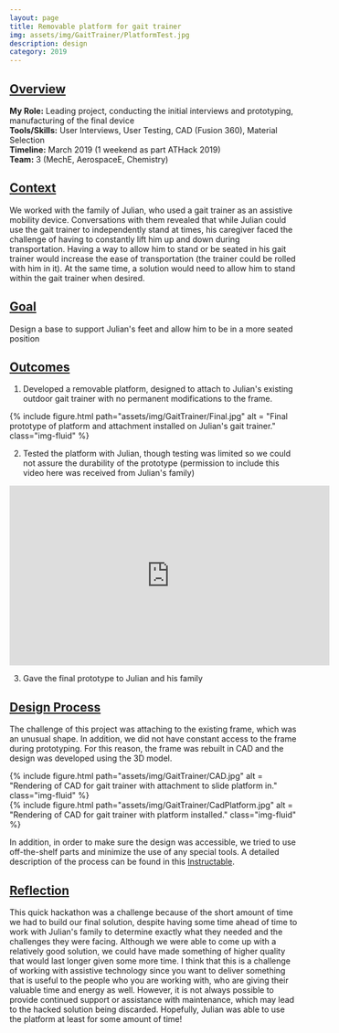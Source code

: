```yaml
---
layout: page
title: Removable platform for gait trainer
img: assets/img/GaitTrainer/PlatformTest.jpg
description: design
category: 2019
---
```

## <u>Overview</u>
**My Role:** Leading project, conducting the initial interviews and prototyping, manufacturing of the final device    
**Tools/Skills:** User Interviews, User Testing, CAD (Fusion 360), Material Selection  
**Timeline:** March 2019 (1 weekend as part ATHack 2019)    
**Team:** 3 (MechE, AerospaceE, Chemistry) 

## <u>Context</u>
We worked with the family of Julian, who used a gait trainer as an assistive mobility device. Conversations with them revealed that while Julian could use the gait trainer to independently stand at times, his caregiver faced the challenge of having to constantly lift him up and down during transportation. Having a way to allow him to stand or be seated in his gait trainer would increase the ease of transportation (the trainer could be rolled with him in it). At the same time, a solution would need to allow him to stand within the gait trainer when desired. 

## <u>Goal</u>
Design a base to support Julian's feet and allow him to be in a more seated position

## <u>Outcomes</u>
1) Developed a removable platform, designed to attach to Julian's existing outdoor gait trainer with no permanent modifications to the frame. 
<div class="row">
    <div class="w-50 p-3" style="margin:auto">
        {% include figure.html path="assets/img/GaitTrainer/Final.jpg" alt = "Final prototype of platform and attachment installed on Julian's gait trainer." class="img-fluid" %}
    </div>
</div>

2) Tested the platform with Julian, though testing was limited so we could not assure the durability of the prototype (permission to include this video here was received from Julian's family)
<div align="center">
<iframe width="560" height="315" src="https://www.youtube.com/embed/cS5NEhcHEIk" frameborder="0" allow="accelerometer; autoplay; encrypted-media; gyroscope; picture-in-picture" allowfullscreen></iframe>
</div>
  
3) Gave the final prototype to Julian and his family 

## <u>Design Process</u>
The challenge of this project was attaching to the existing frame, which was an unusual shape. In addition, we did not have constant access to the frame during prototyping. For this reason, the frame was rebuilt in CAD and the design was developed using the 3D model. 
<div class="row">
    <div class="col-sm mt-3 mt-md-0">
        {% include figure.html path="assets/img/GaitTrainer/CAD.jpg" alt = "Rendering of CAD for gait trainer with attachment to slide platform in." class="img-fluid" %}
    </div>
    <div class="col-sm mt-3 mt-md-0">
        {% include figure.html path="assets/img/GaitTrainer/CadPlatform.jpg" alt = "Rendering of CAD for gait trainer with platform installed." class="img-fluid" %}
    </div>
</div>

In addition, in order to make sure the design was accessible, we tried to use off-the-shelf parts and minimize the use of any special tools. A detailed description of the process can be found in this <a href="https://www.instructables.com/id/Removable-Platform-for-Gait-Trainer/" target="_blank">Instructable</a>.

## <u>Reflection</u>
This quick hackathon was a challenge because of the short amount of time we had to build our final solution, despite having some time ahead of time to work with Julian's family to determine exactly what they needed and the challenges they were facing. Although we were able to come up with a relatively good solution, we could have made something of higher quality that would last longer given some more time. I think that this is a challenge of working with assistive technology since you want to deliver something that is useful to the people who you are working with, who are giving their valuable time and energy as well. However, it is not always possible to provide continued support or assistance with maintenance, which may lead to the hacked solution being discarded. Hopefully, Julian was able to use the platform at least for some amount of time!
